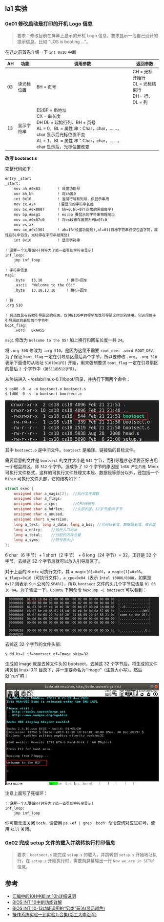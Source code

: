 ## la1 实验
### 0x01 修改启动是打印的开机 Logo 信息
> 要求：修改目前在屏幕上显示的开机 Logo 信息，要求显示一段自己设计的提示信息。比如 "LOS is booting ..."。

在这之前首先介绍一下 `int 0x10` 中断

| AH | 功能 | 调用参数 | 返回参数 |
| -- | --   |   --    |    --   |
| 03 |读光标位置 | BH = 页号 | CH = 光标开始行<br/>CL = 光标结束行<br/>DH = 行、DL = 列|
|13| 显示字符串|ES:BP = 串地址<br/>CX = 串长度<br/>DH DL = 起始行列、BH = 页号<br/>AL = 0，BL = 属性 串：Char，char，……，char 显示后光标位置不变<br/>AL = 1，BL = 属性 串：Char，char，……，char 显示后，光标位置改变<br/>

**改写 bootsect.s**

完整代码如下：

```arm
entry _start
_start:
    mov ah,#0x03        ! 设置功能号
    xor bh,bh           ! 将bh置0
    int 0x10            ! 返回行号和列号，供显示串用
    mov cx,#24          ！要显示的字符串长度
    mov bx,#0x0007      ! bh=0,bl=07(正常的黑底白字)
    mov bp,#msg1        ! es:bp 要显示的字符串物理地址
    mov ax,#0x07c0      ! 将es段寄存器置为#0x07c0
    mov es,ax           
    mov ax,#0x1301      ! ah=13(设置功能号),al=01(目标字符串仅仅包含字符，属性在BL中包含，光标停在字符串结尾处)
    int 0x10            ! 显示字符串

! 设置一个无限循环(纯粹为了能一直看到字符串显示)
inf_loop:
    jmp inf_loop

! 字符串信息
msg1:
    .byte   13,10           ! 换行+回车
    .ascii  "Welcome to the OS!"
    .byte   13,10,13,10     ! 换行+回车

! 将
.org 510

! 启动盘具有有效引导扇区的标志。仅供BIOS中的程序加载引导扇区时识别使用。它必须位于引导扇区的最后两个字节中
boot_flag:
    .word   0xAA55
```
`msg1` 修改为 `Welcome to the OS!` 加上换行和回车长度一共 `24`。

将 `.org 508` 修改为 `.org 510`，是因为这里不需要 `root_dev: .word ROOT_DEV`，为了保证 `boot_flag` 一定在引导扇区最后两个字节，所以要修改 `.org`。`.org 510` 表示下面语句从地址 `510(0x1FE)` 开始，用来强制要求 `boot_flag` 一定在引导扇区的最后 `2 `个字节中（`第511和512字节`）。

从终端进入 ~/oslab/linux-0.11/boot/目录，并执行下面两个命令：

```
$ as86 -0 -a -o bootsect.o bootsect.s
$ ld86 -0 -s -o bootsect bootsect.o
```
![](./images/bootsectlab1.png)

其中 `bootsect.o` 是中间文件。`bootsect` 是编译、链接后的目标文件。

需要留意的文件是 `bootsect` 的文件大小是 `544` 字节，而引导程序必须要正好占用一个磁盘扇区，即 `512` 个字节。造成多了 `32` 个字节的原因是 `ld86 产生的是 `Minix 可执行文件格式，这样的可执行文件处理文本段、数据段等部分以外，还包括一个 `Minix` 可执行文件头部，它的结构如下：

```c
struct exec {
    unsigned char a_magic[2];  //执行文件魔数
    unsigned char a_flags;
    unsigned char a_cpu;       //CPU标识号
    unsigned char a_hdrlen;    //头部长度，32字节或48字节
    unsigned char a_unused;
    unsigned short a_version;
    long a_text; long a_data; long a_bss; //代码段长度、数据段长度、堆长度
    long a_entry;    //执行入口地址
    long a_total;    //分配的内存总量
    long a_syms;     //符号表大小
};
```

6 char（6 字节）+ 1 short（2 字节） + 6 long（24 字节）= 32，正好是 32 个字节，去掉这 32 个字节后就可以放入引导扇区了。

对于上面的 `Minix` 可执行文件，其 `a_magic[0]=0x01`，`a_magic[1]=0x03`，`a_flags=0x10`（可执行文件），`a_cpu=0x04`（表示 `Intel i8086/8088`，如果是 `0x17` 则表示 `Sun` 公司的 `SPARC`），所以 `bootsect` 文件的头几个字节应该是 `01 03 10 04`。为了验证一下，`Ubuntu` 下用命令 `hexdump -C bootsect` 可以看到：

![](./images/bootsecthexlab1.png)

去掉这 32 个字节的文件头部:

```
$ dd bs=1 if=bootsect of=Image skip=32
```

生成的 Image 就是去掉文件头的 bootsect。去掉这 32 个字节后，将生成的文件拷贝到 linux-0.11 目录下，并一定要命名为“Image”（注意大小写）。然后就“run”吧！

![](./images/lab1-00.png)

注意上面写了死循环：

```arm
! 设置一个无限循环(纯粹为了能一直看到字符串显示)
inf_loop:
    jmp inf_loop
```

你可能无法关闭 `boch`，请使用 `ps -ef | grep 'boch'` 命令查询对应进程号，使用 `kill` 关闭。

### 0x02 完成 setup 文件的载入并跳转执行打印信息
> 要求：`bootsect.s` 能完成 `setup.s` 的载入，并跳转到 `setup.s` 开始地址执行，在 `setup.s` 开始执行时，需要向屏幕输出一行 `Now we are in SETUP` 信息。








## 参考

- [汇编中的10H中断int 10h详细说明](https://www.itzhai.com/assembly-int-10h-description.html)
- [BIOS INT 10中断功能详解](https://blog.csdn.net/qq_28256699/article/details/121103977)
- [BIOS INT 10-13功能调用的“另类”玩法(显示颜色)](https://www.cnblogs.com/ljf9201314/archive/2008/07/21/1247653.html)
- [操作系统实验一到实验九合集(哈工大李治军)](https://blog.csdn.net/leoabcd12/article/details/122268321)
